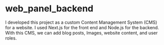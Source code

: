 # web_panel_backend
I developed this project as a custom Content Management System (CMS) for a website. I used Next.js for the front end and Node.js for the backend. With this CMS, we can add blog posts, Images, website content, and user roles.
